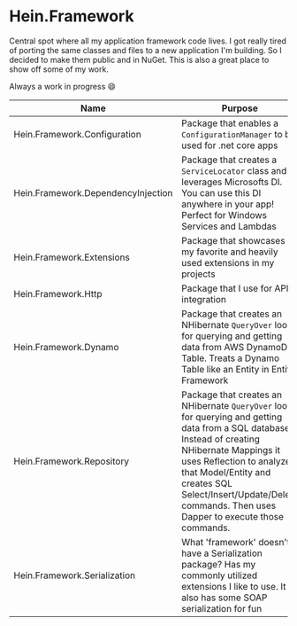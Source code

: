 # Hein.Framework
Central spot where all my application framework code lives.  I got really tired of porting the same classes and files to a new application I'm building.  So I decided to make them public and in NuGet.  This is also a great place to show off some of my work.

Always a work in progress :smile:

| Name | Purpose | Version |  |  
| --- | --- | --- | --- |   
| Hein.Framework.Configuration | Package that enables a `ConfigurationManager` to be used for .net core apps | [1.0.0](https://www.nuget.org/packages/Hein.Framework.Configuration/1.0.0) | [ReadMe](https://github.com/brandonhein/Hein.Framework/tree/master/Configuration#heinframeworkconfiguration) |  
| Hein.Framework.DependencyInjection | Package that creates a `ServiceLocator` class and leverages Microsofts DI.  You can use this DI anywhere in your app! Perfect for Windows Services and Lambdas | [1.0.0](https://www.nuget.org/packages/Hein.Framework.DependencyInjection/1.0.0) | [ReadMe](https://github.com/brandonhein/Hein.Framework/tree/master/DependencyInjection#heinframeworkdependencyinjection) | 
| Hein.Framework.Extensions | Package that showcases my favorite and heavily used extensions in my projects | [1.0.0](https://www.nuget.org/packages/Hein.Framework.Extensions/1.0.0) | ReadMe |
| Hein.Framework.Http | Package that I use for API integration | [1.0.0](https://www.nuget.org/packages/Hein.Framework.Http/1.0.0) | [ReadMe](https://github.com/brandonhein/Hein.Framework/tree/master/Http#heinframeworkhttp) |
| Hein.Framework.Dynamo | Package that creates an NHibernate `QueryOver` look for querying and getting data from AWS DynamoDB Table.  Treats a Dynamo Table like an Entity in Entity Framework | [1.0.0](https://www.nuget.org/packages/Hein.Framework.Dynamo/1.0.0) | [ReadMe](https://github.com/brandonhein/Hein.Framework/tree/master/Repository/Dynamo#heinframeworkdynamo-for-aws-dynamodb-database-usage) |
| Hein.Framework.Repository | Package that creates an NHibernate `QueryOver` look for querying and getting data from a SQL database.  Instead of creating NHibernate Mappings it uses Reflection to analyze that Model/Entity and creates SQL Select/Insert/Update/Delete commands.  Then uses Dapper to execute those commands. | [1.0.2](https://www.nuget.org/packages/Hein.Framework.Repository/1.0.2) | [ReadMe](https://github.com/brandonhein/Hein.Framework/tree/master/Repository/SQL#heinframeworkrepository-for-sql-database-usage) |
| Hein.Framework.Serialization | What 'framework' doesn't have a Serialization package? Has my commonly utilized extensions I like to use.  It also has some SOAP serialization for fun | [1.1.0](https://www.nuget.org/packages/Hein.Framework.Serialization/1.1.0) | [ReadMe](https://github.com/brandonhein/Hein.Framework/tree/master/Serialization#heinframeworkserialization) |
